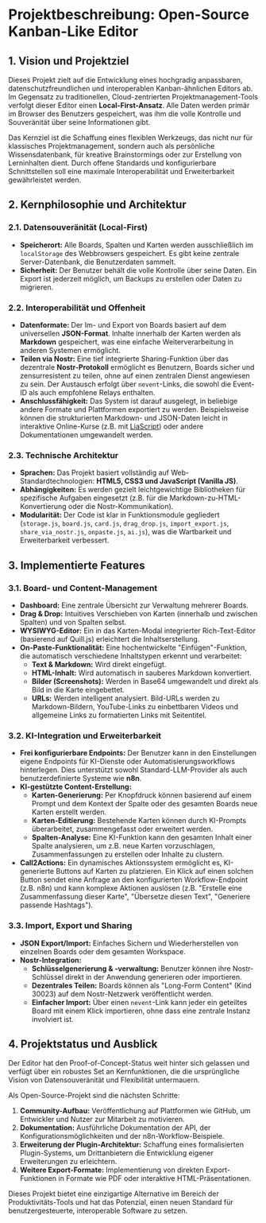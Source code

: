 # Projektbeschreibung: Open-Source Kanban-Like Editor

## 1. Vision und Projektziel

Dieses Projekt zielt auf die Entwicklung eines hochgradig anpassbaren, datenschutzfreundlichen und interoperablen Kanban-ähnlichen Editors ab. Im Gegensatz zu traditionellen, Cloud-zentrierten Projektmanagement-Tools verfolgt dieser Editor einen **Local-First-Ansatz**. Alle Daten werden primär im Browser des Benutzers gespeichert, was ihm die volle Kontrolle und Souveränität über seine Informationen gibt.

Das Kernziel ist die Schaffung eines flexiblen Werkzeugs, das nicht nur für klassisches Projektmanagement, sondern auch als persönliche Wissensdatenbank, für kreative Brainstormings oder zur Erstellung von Lerninhalten dient. Durch offene Standards und konfigurierbare Schnittstellen soll eine maximale Interoperabilität und Erweiterbarkeit gewährleistet werden.

## 2. Kernphilosophie und Architektur

### 2.1. Datensouveränität (Local-First)
- **Speicherort:** Alle Boards, Spalten und Karten werden ausschließlich im `localStorage` des Webbrowsers gespeichert. Es gibt keine zentrale Server-Datenbank, die Benutzerdaten sammelt.
- **Sicherheit:** Der Benutzer behält die volle Kontrolle über seine Daten. Ein Export ist jederzeit möglich, um Backups zu erstellen oder Daten zu migrieren.

### 2.2. Interoperabilität und Offenheit
- **Datenformate:** Der Im- und Export von Boards basiert auf dem universellen **JSON-Format**. Inhalte innerhalb der Karten werden als **Markdown** gespeichert, was eine einfache Weiterverarbeitung in anderen Systemen ermöglicht.
- **Teilen via Nostr:** Eine tief integrierte Sharing-Funktion über das dezentrale **Nostr-Protokoll** ermöglicht es Benutzern, Boards sicher und zensurresistent zu teilen, ohne auf einen zentralen Dienst angewiesen zu sein. Der Austausch erfolgt über `nevent`-Links, die sowohl die Event-ID als auch empfohlene Relays enthalten.
- **Anschlussfähigkeit:** Das System ist darauf ausgelegt, in beliebige andere Formate und Plattformen exportiert zu werden. Beispielsweise können die strukturierten Markdown- und JSON-Daten leicht in interaktive Online-Kurse (z.B. mit [LiaScript](https://liascript.github.io/)) oder andere Dokumentationen umgewandelt werden.

### 2.3. Technische Architektur
- **Sprachen:** Das Projekt basiert vollständig auf Web-Standardtechnologien: **HTML5, CSS3 und JavaScript (Vanilla JS)**.
- **Abhängigkeiten:** Es werden gezielt leichtgewichtige Bibliotheken für spezifische Aufgaben eingesetzt (z.B. für die Markdown-zu-HTML-Konvertierung oder die Nostr-Kommunikation).
- **Modularität:** Der Code ist klar in Funktionsmodule gegliedert (`storage.js`, `board.js`, `card.js`, `drag_drop.js`, `import_export.js`, `share_via_nostr.js`, `onpaste.js`, `ai.js`), was die Wartbarkeit und Erweiterbarkeit verbessert.

## 3. Implementierte Features

### 3.1. Board- und Content-Management
- **Dashboard:** Eine zentrale Übersicht zur Verwaltung mehrerer Boards.
- **Drag & Drop:** Intuitives Verschieben von Karten (innerhalb und zwischen Spalten) und von Spalten selbst.
- **WYSIWYG-Editor:** Ein in das Karten-Modal integrierter Rich-Text-Editor (basierend auf Quill.js) erleichtert die Inhaltserstellung.
- **On-Paste-Funktionalität:** Eine hochentwickelte "Einfügen"-Funktion, die automatisch verschiedene Inhaltstypen erkennt und verarbeitet:
    - **Text & Markdown:** Wird direkt eingefügt.
    - **HTML-Inhalt:** Wird automatisch in sauberes Markdown konvertiert.
    - **Bilder (Screenshots):** Werden in Base64 umgewandelt und direkt als Bild in die Karte eingebettet.
    - **URLs:** Werden intelligent analysiert. Bild-URLs werden zu Markdown-Bildern, YouTube-Links zu einbettbaren Videos und allgemeine Links zu formatierten Links mit Seitentitel.

### 3.2. KI-Integration und Erweiterbarkeit
- **Frei konfigurierbare Endpoints:** Der Benutzer kann in den Einstellungen eigene Endpoints für KI-Dienste oder Automatisierungsworkflows hinterlegen. Dies unterstützt sowohl Standard-LLM-Provider als auch benutzerdefinierte Systeme wie **n8n**.
- **KI-gestützte Content-Erstellung:**
    - **Karten-Generierung:** Per Knopfdruck können basierend auf einem Prompt und dem Kontext der Spalte oder des gesamten Boards neue Karten erstellt werden.
    - **Karten-Editierung:** Bestehende Karten können durch KI-Prompts überarbeitet, zusammengefasst oder erweitert werden.
    - **Spalten-Analyse:** Eine KI-Funktion kann den gesamten Inhalt einer Spalte analysieren, um z.B. neue Karten vorzuschlagen, Zusammenfassungen zu erstellen oder Inhalte zu clustern.
- **Call2Actions:** Ein dynamisches Aktionssystem ermöglicht es, KI-generierte Buttons auf Karten zu platzieren. Ein Klick auf einen solchen Button sendet eine Anfrage an den konfigurierten Workflow-Endpoint (z.B. n8n) und kann komplexe Aktionen auslösen (z.B. "Erstelle eine Zusammenfassung dieser Karte", "Übersetze diesen Text", "Generiere passende Hashtags").

### 3.3. Import, Export und Sharing
- **JSON Export/Import:** Einfaches Sichern und Wiederherstellen von einzelnen Boards oder dem gesamten Workspace.
- **Nostr-Integration:**
    - **Schlüsselgenerierung & -verwaltung:** Benutzer können ihre Nostr-Schlüssel direkt in der Anwendung generieren oder importieren.
    - **Dezentrales Teilen:** Boards können als "Long-Form Content" (Kind 30023) auf dem Nostr-Netzwerk veröffentlicht werden.
    - **Einfacher Import:** Über einen `nevent`-Link kann jeder ein geteiltes Board mit einem Klick importieren, ohne dass eine zentrale Instanz involviert ist.

## 4. Projektstatus und Ausblick

Der Editor hat den Proof-of-Concept-Status weit hinter sich gelassen und verfügt über ein robustes Set an Kernfunktionen, die die ursprüngliche Vision von Datensouveränität und Flexibilität untermauern.

Als Open-Source-Projekt sind die nächsten Schritte:
1.  **Community-Aufbau:** Veröffentlichung auf Plattformen wie GitHub, um Entwickler und Nutzer zur Mitarbeit zu motivieren.
2.  **Dokumentation:** Ausführliche Dokumentation der API, der Konfigurationsmöglichkeiten und der n8n-Workflow-Beispiele.
3.  **Erweiterung der Plugin-Architektur:** Schaffung eines formalisierten Plugin-Systems, um Drittanbietern die Entwicklung eigener Erweiterungen zu erleichtern.
4.  **Weitere Export-Formate:** Implementierung von direkten Export-Funktionen in Formate wie PDF oder interaktive HTML-Präsentationen.

Dieses Projekt bietet eine einzigartige Alternative im Bereich der Produktivitäts-Tools und hat das Potenzial, einen neuen Standard für benutzergesteuerte, interoperable Software zu setzen.
